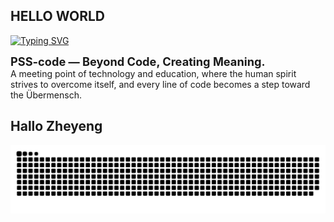 ## HELLO WORLD
[![Typing SVG](https://readme-typing-svg.herokuapp.com?font=Fira+Code&size=20&pause=1000&color=3AD303&width=700&lines=I'm+a+Mechanical+Engineering+Grad;I'm+a+Future+CAD%2FCAM+Designer;I'm+a+Future+Wizard+Engineering;I'm+interested+in+research+and+academic+writing;I'm+a+Manufacturing+and+Education+Explorer;I'm+a+Technical+Trainer+in+the+Making;I'm+a+Coding+and+Tech+Enthusiast)](https://github.com/PSS-code)

<p align="left">
  <strong style="font-size: 1.3em;">PSS-code — Beyond Code, Creating Meaning.</strong><br>
  A meeting point of technology and education, where the human spirit strives to overcome itself, and every line of code becomes a step toward the Übermensch.
</p>

## Hallo Zheyeng
<img src="https://raw.githubusercontent.com/PSS-code/PSS-code/main/output/snake.svg" alt="Snake animation" />
